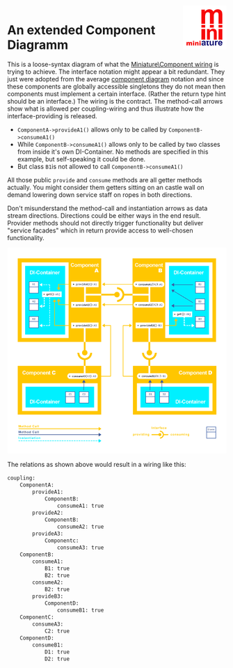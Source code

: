 <img align="right" width="100" height="100" src="https://github.com/guidoerfen/miniature-component/blob/master/img/miniature-logo-100px.png">

# An extended Component Diagramm

This is a loose-syntax diagram of what the
[Miniature\Component wiring](https://github.com/guidoerfen/miniature-component#wiring-the-coupling)
is trying to achieve.
The interface notation might appear a bit redundant.
They just were adopted from the average
[component diagram](https://en.wikipedia.org/wiki/Component_diagram)
notation and since these components are globally accessible singletons
they do not mean then components must implement a certain interface.
(Rather the return type hint should be an interface.)
The wiring is the contract.
The method-call arrows show what is allowed per coupling-wiring and thus illustrate how the interface-providing is released.

* `ComponentA->provideA1()` allows only to be called by `ComponentB->consumeA1()`
* While `ComponentB->consumeA1()` allows only to be called by two classes from inside it's own DI-Container. No methods are specified in this example, but self-speaking it could be done.
* But class `B1`is not allowed to call `ComponentB->consumeA1()`

All those public `provide` and `consume` methods are all getter methods actually.
You might consider them getters sitting on an castle wall
on demand lowering down service staff on ropes in both directions.

Don't misunderstand the method-call and instantiation arrows as data stream directions.
Directions could be either ways in the end result.
Provider methods should not directly trigger functionality but deliver "service facades"
which in return provide access to well-chosen functionality.

![A Component Diagram](img/component-diagram.png)

The relations as shown above would result in a wiring like this:

```YML
coupling:
    ComponentA:
        provideA1:
            ComponentB:
                consumeA1: true
        provideA2:
            ComponentB:
                consumeA2: true
        provideA3:
            Componentc:
                consumeA3: true
    ComponentB:
        consumeA1:
            B1: true
            B2: true
        consumeA2:
            B2: true
        provideB3:
            ComponentD: 
                consumeB1: true
    ComponentC:
        consumeA3:
            C2: true
    ComponentD:
        consumeB1:
            D1: true
            D2: true
            
```